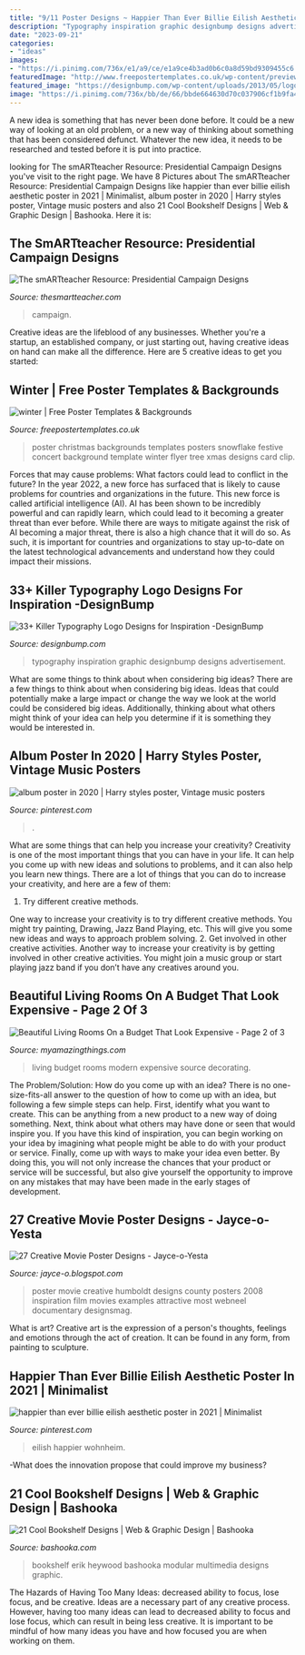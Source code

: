 ```yaml
---
title: "9/11 Poster Designs ~ Happier Than Ever Billie Eilish Aesthetic Poster In 2021"
description: "Typography inspiration graphic designbump designs advertisement"
date: "2023-09-21"
categories:
- "ideas"
images:
- "https://i.pinimg.com/736x/e1/a9/ce/e1a9ce4b3ad0b6c0a8d59bd9309455c6.jpg"
featuredImage: "http://www.freepostertemplates.co.uk/wp-content/previews/poster-background-snowflakes1.jpg"
featured_image: "https://designbump.com/wp-content/uploads/2013/05/logo-design-typography-inspiration-graphic-design-021.jpg"
image: "https://i.pinimg.com/736x/bb/de/66/bbde664630d70c037906cf1b9fa4e435.jpg"
---
```



A new idea is something that has never been done before. It could be a new way of looking at an old problem, or a new way of thinking about something that has been considered defunct. Whatever the new idea, it needs to be researched and tested before it is put into practice.

	

		
looking for The smARTteacher Resource: Presidential Campaign Designs you've visit to the right page. We have 8 Pictures about The smARTteacher Resource: Presidential Campaign Designs like happier than ever billie eilish aesthetic poster in 2021 | Minimalist, album poster in 2020 | Harry styles poster, Vintage music posters and also 21 Cool Bookshelf Designs | Web &amp; Graphic Design | Bashooka. Here it is:
		
    
## The SmARTteacher Resource: Presidential Campaign Designs

<img loading=lazy src="http://supplies.thesmartteacher.com.s3.amazonaws.com/assets/exchange/pres.jpg" onerror="this.onerror=null;this.src='https://tse4.mm.bing.net/th?id=OIP.uIAW7EoO87domld4LryLqwHaLc&amp;pid=15.1';" alt="The smARTteacher Resource: Presidential Campaign Designs">

_Source: thesmartteacher.com_

>campaign. 

	

Creative ideas are the lifeblood of any businesses. Whether you're a startup, an established company, or just starting out, having creative ideas on hand can make all the difference. Here are 5 creative ideas to get you started: 

    
## Winter | Free Poster Templates &amp; Backgrounds

<img loading=lazy src="http://www.freepostertemplates.co.uk/wp-content/previews/poster-background-snowflakes1.jpg" onerror="this.onerror=null;this.src='https://tse1.mm.bing.net/th?id=OIP.IjjUTWNuhSm5k5hAkT2pnQHaKa&amp;pid=15.1';" alt="winter | Free Poster Templates &amp; Backgrounds">

_Source: freepostertemplates.co.uk_

>poster christmas backgrounds templates posters snowflake festive concert background template winter flyer tree xmas designs card clip. 

	

Forces that may cause problems: What factors could lead to conflict in the future?
In the year 2022, a new force has surfaced that is likely to cause problems for countries and organizations in the future. This new force is called artificial intelligence (AI). AI has been shown to be incredibly powerful and can rapidly learn, which could lead to it becoming a greater threat than ever before. While there are ways to mitigate against the risk of AI becoming a major threat, there is also a high chance that it will do so. As such, it is important for countries and organizations to stay up-to-date on the latest technological advancements and understand how they could impact their missions.

    
## 33+ Killer Typography Logo Designs For Inspiration -DesignBump

<img loading=lazy src="https://designbump.com/wp-content/uploads/2013/05/logo-design-typography-inspiration-graphic-design-021.jpg" onerror="this.onerror=null;this.src='https://tse4.mm.bing.net/th?id=OIP.I9W1rzKC3LyvrkwWvFILuAHaJ4&amp;pid=15.1';" alt="33+ Killer Typography Logo Designs for Inspiration -DesignBump">

_Source: designbump.com_

>typography inspiration graphic designbump designs advertisement. 

	

What are some things to think about when considering big ideas?
There are a few things to think about when considering big ideas. Ideas that could potentially make a large impact or change the way we look at the world could be considered big ideas. Additionally, thinking about what others might think of your idea can help you determine if it is something they would be interested in.

    
## Album Poster In 2020 | Harry Styles Poster, Vintage Music Posters

<img loading=lazy src="https://i.pinimg.com/736x/e1/a9/ce/e1a9ce4b3ad0b6c0a8d59bd9309455c6.jpg" onerror="this.onerror=null;this.src='https://tse1.mm.bing.net/th?id=OIP.DvjNXYHDgXM9QtmbFzI2VwHaKe&amp;pid=15.1';" alt="album poster in 2020 | Harry styles poster, Vintage music posters">

_Source: pinterest.com_

>. 

	

What are some things that can help you increase your creativity?
Creativity is one of the most important things that you can have in your life. It can help you come up with new ideas and solutions to problems, and it can also help you learn new things. There are a lot of things that you can do to increase your creativity, and here are a few of them: 
1. Try different creative methods.

One way to increase your creativity is to try different creative methods. You might try painting, Drawing, Jazz Band Playing, etc. This will give you some new ideas and ways to approach problem solving. 
2. Get involved in other creative activities.
Another way to increase your creativity is by getting involved in other creative activities. You might join a music group or start playing jazz band if you don’t have any creatives around you.

    
## Beautiful Living Rooms On A Budget That Look Expensive - Page 2 Of 3

<img loading=lazy src="http://myamazingthings.com/wp-content/uploads/2017/04/magnificent-modern-living-room-ideas-on-a-budget-living-room-decoration-apartment-living-room-decorating-ideas-on-a.jpg" onerror="this.onerror=null;this.src='https://tse1.mm.bing.net/th?id=OIP.rGI_1EB-83w6s8mm-NVtCgHaGd&amp;pid=15.1';" alt="Beautiful Living Rooms On a Budget That Look Expensive - Page 2 of 3">

_Source: myamazingthings.com_

>living budget rooms modern expensive source decorating. 

	

The Problem/Solution: How do you come up with an idea?
There is no one-size-fits-all answer to the question of how to come up with an idea, but following a few simple steps can help. First, identify what you want to create. This can be anything from a new product to a new way of doing something. Next, think about what others may have done or seen that would inspire you. If you have this kind of inspiration, you can begin working on your idea by imagining what people might be able to do with your product or service. Finally, come up with ways to make your idea even better. By doing this, you will not only increase the chances that your product or service will be successful, but also give yourself the opportunity to improve on any mistakes that may have been made in the early stages of development.

    
## 27 Creative Movie Poster Designs - Jayce-o-Yesta

<img loading=lazy src="http://2.bp.blogspot.com/-cuXUkliA8yM/TnRjUaBF2pI/AAAAAAAACpk/-HOT1JZb4bU/s1600/humboldt-county.jpg" onerror="this.onerror=null;this.src='https://tse4.mm.bing.net/th?id=OIP.wR925UWihyBHlagAfpWSbAHaK9&amp;pid=15.1';" alt="27 Creative Movie Poster Designs - Jayce-o-Yesta">

_Source: jayce-o.blogspot.com_

>poster movie creative humboldt designs county posters 2008 inspiration film movies examples attractive most webneel documentary designsmag. 

	

What is art?
Creative art is the expression of a person's thoughts, feelings and emotions through the act of creation. It can be found in any form, from painting to sculpture.

    
## Happier Than Ever Billie Eilish Aesthetic Poster In 2021 | Minimalist

<img loading=lazy src="https://i.pinimg.com/736x/bb/de/66/bbde664630d70c037906cf1b9fa4e435.jpg" onerror="this.onerror=null;this.src='https://tse4.mm.bing.net/th?id=OIP.wkambLm0vH1pc0pmEht_gwHaLH&amp;pid=15.1';" alt="happier than ever billie eilish aesthetic poster in 2021 | Minimalist">

_Source: pinterest.com_

>eilish happier wohnheim. 

	

-What does the innovation propose that could improve my business?

    
## 21 Cool Bookshelf Designs | Web &amp; Graphic Design | Bashooka

<img loading=lazy src="http://bashooka.com/wp-content/uploads/2015/06/bookshelf-design-bshk-16.jpg" onerror="this.onerror=null;this.src='https://tse1.mm.bing.net/th?id=OIP.xaRmbWJZAPc-_LiG7v4Q3gHaLH&amp;pid=15.1';" alt="21 Cool Bookshelf Designs | Web &amp; Graphic Design | Bashooka">

_Source: bashooka.com_

>bookshelf erik heywood bashooka modular multimedia designs graphic. 

	

The Hazards of Having Too Many Ideas: decreased ability to focus, lose focus, and be creative.
Ideas are a necessary part of any creative process. However, having too many ideas can lead to decreased ability to focus and lose focus, which can result in being less creative. It is important to be mindful of how many ideas you have and how focused you are when working on them.

